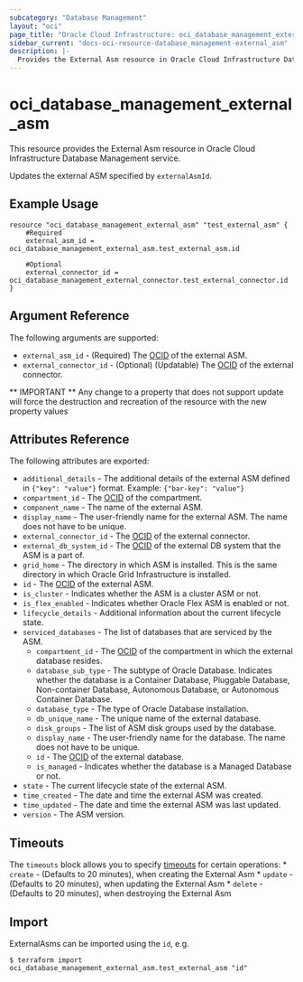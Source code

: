 ```yaml
---
subcategory: "Database Management"
layout: "oci"
page_title: "Oracle Cloud Infrastructure: oci_database_management_external_asm"
sidebar_current: "docs-oci-resource-database_management-external_asm"
description: |-
  Provides the External Asm resource in Oracle Cloud Infrastructure Database Management service
---
```


# oci_database_management_external_asm
This resource provides the External Asm resource in Oracle Cloud Infrastructure Database Management service.

Updates the external ASM specified by `externalAsmId`.


## Example Usage

```hcl
resource "oci_database_management_external_asm" "test_external_asm" {
	#Required
	external_asm_id = oci_database_management_external_asm.test_external_asm.id

	#Optional
	external_connector_id = oci_database_management_external_connector.test_external_connector.id
}
```

## Argument Reference

The following arguments are supported:

* `external_asm_id` - (Required) The [OCID](https://docs.cloud.oracle.com/iaas/Content/General/Concepts/identifiers.htm) of the external ASM.
* `external_connector_id` - (Optional) (Updatable) The [OCID](https://docs.cloud.oracle.com/iaas/Content/General/Concepts/identifiers.htm) of the external connector.


** IMPORTANT **
Any change to a property that does not support update will force the destruction and recreation of the resource with the new property values

## Attributes Reference

The following attributes are exported:

* `additional_details` - The additional details of the external ASM defined in `{"key": "value"}` format. Example: `{"bar-key": "value"}` 
* `compartment_id` - The [OCID](https://docs.cloud.oracle.com/iaas/Content/General/Concepts/identifiers.htm) of the compartment.
* `component_name` - The name of the external ASM.
* `display_name` - The user-friendly name for the external ASM. The name does not have to be unique.
* `external_connector_id` - The [OCID](https://docs.cloud.oracle.com/iaas/Content/General/Concepts/identifiers.htm) of the external connector.
* `external_db_system_id` - The [OCID](https://docs.cloud.oracle.com/iaas/Content/General/Concepts/identifiers.htm) of the external DB system that the ASM is a part of.
* `grid_home` - The directory in which ASM is installed. This is the same directory in which Oracle Grid Infrastructure is installed.
* `id` - The [OCID](https://docs.cloud.oracle.com/iaas/Content/General/Concepts/identifiers.htm) of the external ASM.
* `is_cluster` - Indicates whether the ASM is a cluster ASM or not.
* `is_flex_enabled` - Indicates whether Oracle Flex ASM is enabled or not.
* `lifecycle_details` - Additional information about the current lifecycle state.
* `serviced_databases` - The list of databases that are serviced by the ASM.
	* `compartment_id` - The [OCID](https://docs.cloud.oracle.com/iaas/Content/General/Concepts/identifiers.htm) of the compartment in which the external database resides.
	* `database_sub_type` - The subtype of Oracle Database. Indicates whether the database is a Container Database, Pluggable Database, Non-container Database, Autonomous Database, or Autonomous Container Database. 
	* `database_type` - The type of Oracle Database installation.
	* `db_unique_name` - The unique name of the external database.
	* `disk_groups` - The list of ASM disk groups used by the database.
	* `display_name` - The user-friendly name for the database. The name does not have to be unique.
	* `id` - The [OCID](https://docs.cloud.oracle.com/iaas/Content/General/Concepts/identifiers.htm) of the external database.
	* `is_managed` - Indicates whether the database is a Managed Database or not.
* `state` - The current lifecycle state of the external ASM.
* `time_created` - The date and time the external ASM was created.
* `time_updated` - The date and time the external ASM was last updated.
* `version` - The ASM version.

## Timeouts

The `timeouts` block allows you to specify [timeouts](https://registry.terraform.io/providers/oracle/oci/latest/docs/guides/changing_timeouts) for certain operations:
	* `create` - (Defaults to 20 minutes), when creating the External Asm
	* `update` - (Defaults to 20 minutes), when updating the External Asm
	* `delete` - (Defaults to 20 minutes), when destroying the External Asm


## Import

ExternalAsms can be imported using the `id`, e.g.

```
$ terraform import oci_database_management_external_asm.test_external_asm "id"
```

